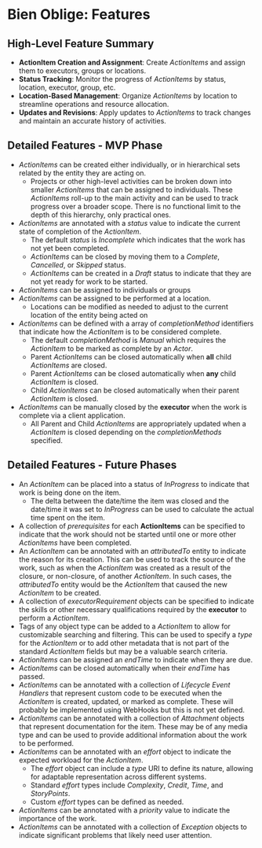 # Bien Oblige: Features

## High-Level Feature Summary

* **ActionItem Creation and Assignment**: Create *ActionItems* and assign them to executors, groups or locations.
* **Status Tracking**: Monitor the progress of *ActionItems* by status, location, executor, group, etc.
* **Location-Based Management**: Organize *ActionItems* by location to streamline operations and resource allocation.
* **Updates and Revisions**: Apply updates to *ActionItems* to track changes and maintain an accurate history of activities.

## Detailed Features - MVP Phase

* *ActionItems* can be created either individually, or in hierarchical sets related by the entity they are acting on.
  * Projects or other high-level activities can be broken down into smaller *ActionItems* that can be assigned to individuals. These *ActionItems* roll-up to the main activity and can be used to track progress over a broader scope. There is no functional limit to the depth of this hierarchy, only practical ones.
* *ActionItems* are annotated with a *status* value to indicate the current state of completion of the *ActionItem*.
  * The default *status* is *Incomplete* which indicates that the work has not yet been completed.
  * *ActionItems* can be closed by moving them to a *Complete*, *Cancelled*, or *Skipped* status.
  * *ActionItems* can be created in a *Draft* status to indicate that they are not yet ready for work to be started.
* *ActionItems* can be assigned to individuals or groups
* *ActionItems* can be assigned to be performed at a location.
  * Locations can be modified as needed to adjust to the current location of the entity being acted on
* *ActionItems* can be defined with a array of *completionMethod* identifiers that indicate how the *ActionItem* is to be considered complete.
  * The default *completionMethod* is *Manual* which requires the *ActionItem* to be marked as complete by an *Actor*.
  * Parent *ActionItems* can be closed automatically when **all** child *ActionItems* are closed.
  * Parent *ActionItems* can be closed automatically when **any** child *ActionItem* is closed.
  * Child *ActionItems* can be closed automatically when their parent *ActionItem* is closed.
* *ActionItems* can be manually closed by the **executor** when the work is complete via a client application.
  * All Parent and Child *ActionItems* are appropriately updated when a *ActionItem* is closed depending on the *completionMethods* specified.

## Detailed Features - Future Phases

* An *ActionItem* can be placed into a status of *InProgress* to indicate that work is being done on the item.
  * The delta between the date/time the item was closed and the date/time it was set to *InProgress* can be used to calculate the actual time spent on the item.
* A collection of *prerequisites* for each **ActionItems** can be specified to indicate that the work should not be started until one or more other *ActionItems* have been completed.
* An *ActionItem* can be annotated with an *attributedTo* entity to indicate the reason for its creation. This can be used to track the source of the work, such as when the *ActionItem* was created as a result of the closure, or non-closure, of another *ActionItem*. In such cases, the *attributedTo* entity would be the *ActionItem* that caused the new *ActionItem* to be created.
* A collection of *executorRequirement* objects can be specified to indicate the skills or other necessary qualifications required by the **executor** to perform a *ActionItem*.
* Tags of any object type can be added to a *ActionItem* to allow for customizable searching and filtering. This can be used to specify a *type* for the *ActionItem* or to add other metadata that is not part of the standard *ActionItem* fields but may be a valuable search criteria.
* *ActionItems* can be assigned an *endTime* to indicate when they are due.
* *ActionItems* can be closed automatically when their *endTime* has passed.
* *ActionItems* can be annotated with a collection of *Lifecycle Event Handlers* that represent custom code to be executed when the *ActionItem* is created, updated, or marked as complete. These will probably be implemented using WebHooks but this is not yet defined.
* *ActionItems* can be annotated with a collection of *Attachment* objects that represent documentation for the item. These may be of any media type and can be used to provide additional information about the work to be performed.
* *ActionItems* can be annotated with an *effort* object to indicate the expected workload for the *ActionItem*.
  * The *effort* object can include a *type* URI to define its nature, allowing for adaptable representation across different systems.
  * Standard *effort* types include *Complexity*, *Credit*, *Time*, and *StoryPoints*.
  * Custom *effort* types can be defined as needed.
* *ActionItems* can be annotated with a *priority* value to indicate the importance of the work.
* *ActionItems* can be annotated with a collection of *Exception* objects to indicate significant problems that likely need user attention.
